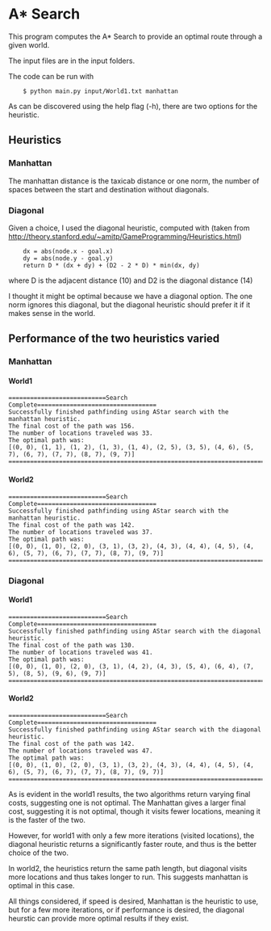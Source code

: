 # A\* Search
This program computes the A\* Search to provide an optimal route through a given world.

The input files are in the input folders.

The code can be run with
```
	$ python main.py input/World1.txt manhattan
```

As can be discovered using the help flag (-h), there are two options for the heuristic.

## Heuristics
### Manhattan
The manhattan distance is the taxicab distance or one norm, the number of spaces between the start and destination without diagonals.

### Diagonal
Given a choice, I used the diagonal heuristic, computed with (taken from http://theory.stanford.edu/~amitp/GameProgramming/Heuristics.html)
```
    dx = abs(node.x - goal.x)
    dy = abs(node.y - goal.y)
    return D * (dx + dy) + (D2 - 2 * D) * min(dx, dy)
```
where D is the adjacent distance (10) and D2 is the diagonal distance (14)

I thought it might be optimal because we have a diagonal option.  The one norm ignores this diagonal, but the diagonal heuristic
should prefer it if it makes sense in the world.

## Performance of the two heuristics varied 

### Manhattan

#### World1

```
===========================Search Complete=================================
Successfully finished pathfinding using AStar search with the manhattan heuristic.
The final cost of the path was 156.
The number of locations traveled was 33.
The optimal path was: 
[(0, 0), (1, 1), (1, 2), (1, 3), (1, 4), (2, 5), (3, 5), (4, 6), (5, 7), (6, 7), (7, 7), (8, 7), (9, 7)]
===========================================================================
```

#### World2

```
===========================Search Complete=================================
Successfully finished pathfinding using AStar search with the manhattan heuristic.
The final cost of the path was 142.
The number of locations traveled was 37.
The optimal path was: 
[(0, 0), (1, 0), (2, 0), (3, 1), (3, 2), (4, 3), (4, 4), (4, 5), (4, 6), (5, 7), (6, 7), (7, 7), (8, 7), (9, 7)]
===========================================================================
```

### Diagonal

#### World1
```
===========================Search Complete=================================
Successfully finished pathfinding using AStar search with the diagonal heuristic.
The final cost of the path was 130.
The number of locations traveled was 41.
The optimal path was: 
[(0, 0), (1, 0), (2, 0), (3, 1), (4, 2), (4, 3), (5, 4), (6, 4), (7, 5), (8, 5), (9, 6), (9, 7)]
=========================================================================== 
```

#### World2
```
===========================Search Complete=================================
Successfully finished pathfinding using AStar search with the diagonal heuristic.
The final cost of the path was 142.
The number of locations traveled was 47.
The optimal path was: 
[(0, 0), (1, 0), (2, 0), (3, 1), (3, 2), (4, 3), (4, 4), (4, 5), (4, 6), (5, 7), (6, 7), (7, 7), (8, 7), (9, 7)]
===========================================================================
```
As is evident in the world1 results, the two algorithms return varying final costs, suggesting one is not optimal.  The Manhattan gives a larger final cost, suggesting it is not optimal, though it visits fewer locations, meaning it is the faster of the two.

However, for world1 with only a few more iterations (visited locations), the diagonal heuristic returns a significantly faster route, and thus is the better choice of the two.

In world2, the heuristics return the same path length, but diagonal visits more locations and thus takes longer to run.  This suggests manhattan is optimal in this case.

All things considered, if speed is desired, Manhattan is the heuristic to use, but for a few more iterations, or if performance is desired, the diagonal heurstic can provide more optimal results if they exist.
